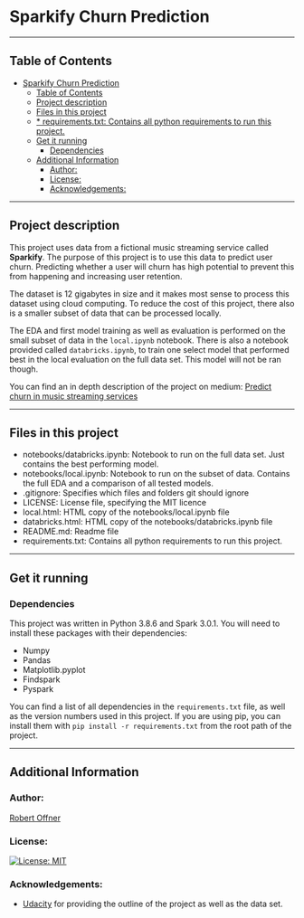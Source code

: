 # Sparkify Churn Prediction


---
## Table of Contents
- [Sparkify Churn Prediction](#sparkify-churn-prediction)
  - [Table of Contents](#table-of-contents)
  - [Project description](#project-description)
  - [Files in this project](#files-in-this-project)
  - [* requirements.txt: Contains all python requirements to run this project.](#-requirementstxt-contains-all-python-requirements-to-run-this-project)
  - [Get it running](#get-it-running)
    - [Dependencies](#dependencies)
  - [Additional Information](#additional-information)
    - [Author:](#author)
    - [License:](#license)
    - [Acknowledgements:](#acknowledgements)

---

## Project description
This project uses data from a fictional music streaming service called **Sparkify**. The purpose of this project is to use this data to predict user churn. Predicting whether a user will churn has high potential to prevent this from happening and increasing user retention. 

The dataset is 12 gigabytes in size and it makes most sense to process this dataset using cloud computing. To reduce the cost of this project, there also is a smaller subset of data that can be processed locally. 

The EDA and first model training as well as evaluation is performed on the small subset of data in the `local.ipynb` notebook. 
There is also a notebook provided called `databricks.ipynb`, to train one select model that performed best in the local evaluation on the full data set. This model will not be ran though.

You can find an in depth description of the project on medium: [Predict churn in music streaming services](https://medium.com/p/700791a590fc)

---
## Files in this project
* notebooks/databricks.ipynb: Notebook to run on the full data set. Just contains the best performing model.
* notebooks/local.ipynb: Notebook to run on the subset of data. Contains the full EDA and a comparison of all tested models.
* .gitignore: Specifies which files and folders git should ignore
* LICENSE: License file, specifying the MIT licence
* local.html: HTML copy of the notebooks/local.ipynb file
* databricks.html: HTML copy of the notebooks/databricks.ipynb file
* README.md: Readme file
* requirements.txt: Contains all python requirements to run this project.
---

## Get it running
### Dependencies
This project was written in Python 3.8.6 and Spark 3.0.1.
You will need to install these packages with their dependencies:
* Numpy
* Pandas
* Matplotlib.pyplot
* Findspark
* Pyspark

You can find a list of all dependencies in the `requirements.txt` file, as well as the version numbers used in this project.
If you are using pip, you can install them with `pip install -r requirements.txt` from the root path of the project.

---
## Additional Information
### Author: 
[Robert Offner](https://github.com/Gitznik)

### License: 
[![License: MIT](https://img.shields.io/badge/License-MIT-yellow.svg)](https://opensource.org/licenses/MIT)

### Acknowledgements:
* [Udacity](https://www.udacity.com/) for providing the outline of the project as well as the data set.